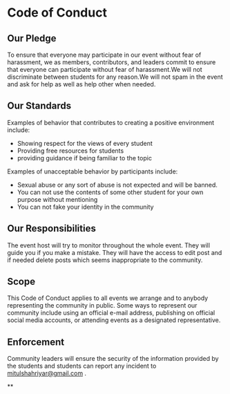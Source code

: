 # Code of Conduct 

## Our Pledge

To ensure that everyone may participate in our event without fear of harassment, we as members, contributors, and leaders commit to ensure that everyone can participate without fear of harassment.We will not discriminate between students for any reason.We will not spam in the event and ask for help as well as help other when needed.

## Our Standards

Examples of behavior that contributes to creating a positive environment
include:

* Showing respect for the views of every student 
* Providing free resources for students 
* providing guidance if being familiar to the topic


Examples of unacceptable behavior by participants include:

* Sexual abuse or any sort of abuse is not expected and will be banned.
* You can not use the contents of some other student for your own purpose without mentioning 
* You can not fake your identity in the community



## Our Responsibilities


The event host will try to monitor throughout the whole event. They will guide you if you make a mistake. They will have the access to edit post and if needed delete posts which seems inappropriate to the community. 



## Scope

This Code of Conduct applies to all events we arrange and to anybody representing the community in public. Some ways to represent our community include using an official e-mail address, publishing on official social media accounts, or attending events as a designated representative.


## Enforcement

Community leaders will ensure the security of the information provided by the students and students can report any incident to mitulshahriyar@gmail.com . 



**

